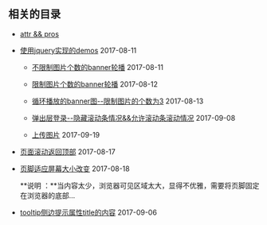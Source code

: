 ## 相关的目录

- [attr && pros](./attr_pros.md)

- [使用jquery实现的demos](./demos/) 2017-08-11

    - [不限制图片个数的banner轮播](./demos/banner_without_limits_imgNub/) 2017-08-11

    - [限制图片个数的banner轮播](./demos/banner_limit_images_numbers/) 2017-08-12

    - [循环播放的banner图--限制图片的个数为3](./demos/banner_loop_play/) 2017-08-13

    - [弹出层登录--隐藏滚动条情况&&允许滚动条滚动情况](./demos/login_popup/) 2017-09-08

    - [上传图片](./demos/upload_image/) 2017-09-19

- [页面滚动返回顶部](./to_top.md) 2017-08-17

- [页脚适应屏幕大小改变](./footer_suit_browser.md) 2017-08-18

    **说明 ：**当内容太少，浏览器可见区域太大，显得不优雅，需要将页脚固定在浏览器的底部...

- [tooltip侧边提示属性title的内容](./tool_tip.md) 2017-09-06

